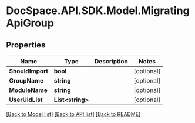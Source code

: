 # DocSpace.API.SDK.Model.MigratingApiGroup

## Properties

Name | Type | Description | Notes
------------ | ------------- | ------------- | -------------
**ShouldImport** | **bool** |  | [optional] 
**GroupName** | **string** |  | [optional] 
**ModuleName** | **string** |  | [optional] 
**UserUidList** | **List&lt;string&gt;** |  | [optional] 

[[Back to Model list]](../README.md#documentation-for-models) [[Back to API list]](../README.md#documentation-for-api-endpoints) [[Back to README]](../README.md)

